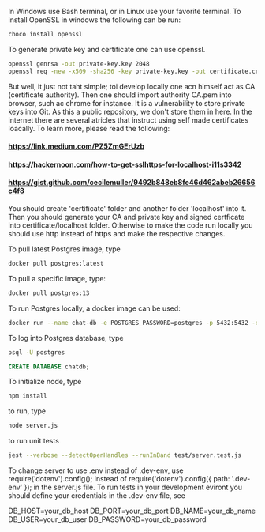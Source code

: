 
In Windows use Bash terminal, or in Linux use your favorite terminal.
To install OpenSSL in windows the following can be run:

```bash
choco install openssl
```

To generate private key and certificate one can use openssl.

```bash
openssl genrsa -out private-key.key 2048
openssl req -new -x509 -sha256 -key private-key.key -out certificate.crt -days 365
```

But well, it just not taht simple; toi develop locally one acn himself act as CA (certificate authority).
Then one should import authority CA.pem into browser, such ac chrome for instance.
It is a vulnerability to store private keys into Git. As this a public repository, we don't store them in here.
In the internet there are several atricles that instruct using self made certificates loacally.
To learn more, please read the following:

#### https://link.medium.com/PZ5ZmGErUzb

#### https://hackernoon.com/how-to-get-sslhttps-for-localhost-i11s3342

#### https://gist.github.com/cecilemuller/9492b848eb8fe46d462abeb26656c4f8

You should create 'certificate' folder and another folder 'localhost' into it. Then
you should generate your CA and private key and signed certficate into certificate/localhost folder.
Otherwise to make the code run locally you should use http instead of https and make the
respective changes.

To pull latest Postgres image, type

```bash
docker pull postgres:latest
```

To pull a specific image, type:

```bash
docker pull postgres:13
```

To run Postgres locally, a docker image can be used:

```bash
docker run --name chat-db -e POSTGRES_PASSWORD=postgres -p 5432:5432 -d postgres
```

To log into Postgres database, type
```bash
psql -U postgres
```

```SQL
CREATE DATABASE chatdb;
```

To initialize node, type

```bash
npm install
```
to run, type

```bash
node server.js
```

to run unit tests

```bash
jest --verbose --detectOpenHandles --runInBand test/server.test.js
```
To change server to use .env instead of .dev-env, use require('dotenv').config();
instead of require('dotenv').config({ path: '.dev-env' }); in the server.js file.
To run tests in your development eviront you should define your credentials in
the .dev-env file, see

DB_HOST=your_db_host
DB_PORT=your_db_port
DB_NAME=your_db_name
DB_USER=your_db_user
DB_PASSWORD=your_db_password